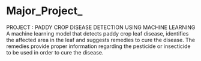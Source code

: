 # Major_Project_

PROJECT : PADDY CROP DISEASE DETECTION USING MACHINE LEARNING 
A machine learning model that detects paddy crop leaf disease, identifies the affected area in the leaf and suggests remedies to cure the disease. The remedies provide proper information regarding the pesticide or insecticide to be used in order to cure the disease.
